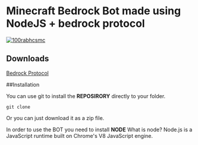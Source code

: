 # Minecraft Bedrock Bot made using NodeJS + bedrock protocol

<p align="left"> <a href="https://twitter.com/@any_banana" target="blank"><img src="https://img.shields.io/twitter/follow/any_banana?logo=twitter&style=for-the-badge" alt="100rabhcsmc" /></a> </p>







## Downloads

[Bedrock Protocol](https://github.com/PrismarineJS/bedrock-protocol)



##Installation 

You can use git to install the **REPOSIRORY** directly to your folder.
```
git clone 
```
Or you can just download it as a zip file.

In order to use the BOT you need to install **NODE**
What is node?
Node.js is a JavaScript runtime built on Chrome's V8 JavaScript engine.
